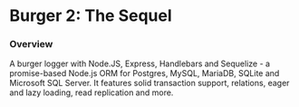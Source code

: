 # Burger 2: The Sequel

### Overview

A burger logger with Node.JS, Express, Handlebars and Sequelize - a promise-based Node.js ORM for Postgres, MySQL, MariaDB, SQLite and Microsoft SQL Server. It features solid transaction support, relations, eager and lazy loading, read replication and more.
